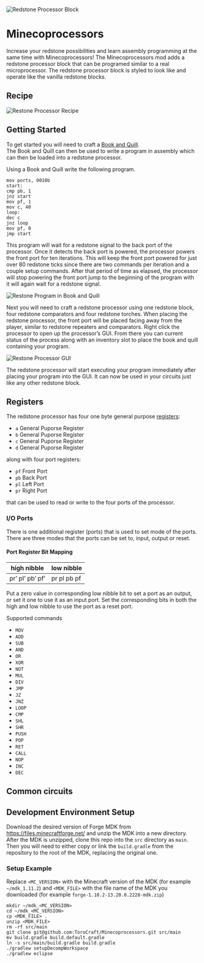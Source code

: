 ![Redstone Processor Block](http://i.imgur.com/Vp1e18J.png)

# Minecoprocessors

Increase your redstone possibilities and learn assembly programming at the same time with Minecoprocessors! The Minecoprocessors mod adds a redstone processor block that can be programed similar to a real microprocessor.  The redstone processor block is styled to look like and operate like the vanilla redstone blocks.

## Recipe

![Restone Processor Recipe](http://i.imgur.com/KUacMFg.png)

## Getting Started

To get started you will need to craft a [Book and Quill](http://minecraft.gamepedia.com/Book_and_Quill).  
The Book and Quill can then be used to write a program in assembly which can then be loaded into a redstone processor.  

Using a Book and Quill write  the following program.

```Assembly
mov ports, 0010b
start:
cmp pb, 1
jnz start
mov pf, 1
mov c, 40
loop:
dec c
jnz loop
mov pf, 0
jmp start
```

This program will wait for a redstone signal to the back port of the processor. Once it detects the back port is powered, the processor powers the front port for ten iterations.  This will keep the front port powered for just over 80 redstone ticks since there are two commands per iteration and a couple setup commands.  After that period of time as elapsed, the processor will stop powering the front port jump to the beginning of the program with it will again wait for a redstone signal.

![Restone Program in Book and Quill](http://i.imgur.com/p616ssf.png)

Next you will need to craft a redstone processor using one redstone block, four redstone comparators and four redstone torches.  When placing the redstone processor, the front port will be placed facing away from the player, similar to redstone repeaters and comparators.  Right click the processor to open up the processor’s GUI.  From there you can current status of the process along with an inventory slot to place the book and quill containing your program.

![Restone Processor GUI](http://i.imgur.com/kBOYQS4.png)

The redstone processor will start executing your program immediately after placing your program into the GUI.  It can now be used in your circuits just like any other redstone block.

## Registers

The redstone processor has four one byte general purpose [registers](https://en.wikipedia.org/wiki/Processor_register): 

* `a` General Puporse Register
* `b` General Puporse Register
* `c` General Puporse Register
* `d` General Puporse Register

along with four port registers:

* `pf` Front Port 
* `pb` Back Port
* `pl` Left Port
* `pr` Right Port

that can be used to read or write to the four ports of the processor.

### I/O Ports

There is one additional register (ports) that is used to set mode of the ports. There are three modes that the ports can be set to, input, output or reset.

#### Port Register Bit Mapping

high nibble | low nibble
----------- | -----------
pr’ pl’ pb’ pf’ | pr pl pb pf

Put a zero value in corresponding low nibble bit to set a port as an output, or set it one to use it as an input port.  Set the corresponding bits in both the high and low nibble to use the port as a reset port.

Supported commands

* `MOV` 
* `ADD` 
* `SUB` 
* `AND` 
* `OR` 
* `XOR` 
* `NOT` 
* `MUL` 
* `DIV` 
* `JMP` 
* `JZ` 
* `JNZ` 
* `LOOP` 
* `CMP` 
* `SHL` 
* `SHR` 
* `PUSH` 
* `POP` 
* `RET` 
* `CALL` 
* `NOP` 
* `INC` 
* `DEC` 

## Common circuits






## Development Environment Setup
Download the desired version of Forge MDK from https://files.minecraftforge.net/ and unzip the MDK into a new directory. After the MDK is unzipped, clone this repo into the `src` directory as `main`. Then you will need to either copy or link the `build.gradle` from the repository to the root of the MDK, replacing the original one. 

### Setup Example
Replace `<MC_VERSION>` with the Minecraft version of the MDK (for example `~/mdk_1.11.2`) and `<MDK_FILE>` with the file name of the MDK you downloaded (for example `forge-1.10.2-13.20.0.2228-mdk.zip`)

```
mkdir ~/mdk_<MC_VERSION>
cd ~/mdk_<MC_VERSION>
cp <MDK_FILE> .
unzip <MDK_FILE>
rm -rf src/main
git clone git@github.com:ToroCraft/Minecoprocessors.git src/main
mv build.gradle build.default.gradle
ln -s src/main/build.gradle build.gradle
./gradlew setupDecompWorkspace
./gradlew eclipse
```

